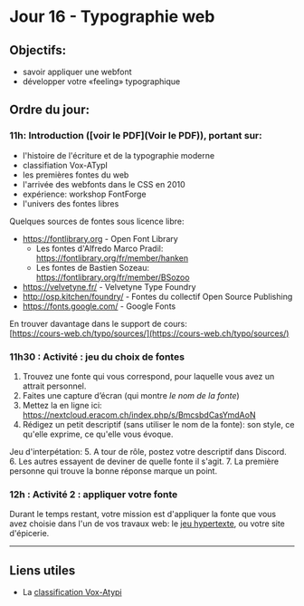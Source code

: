 # Jour 16 - Typographie web

## Objectifs:

- savoir appliquer une webfont
- développer votre «feeling» typographique

## Ordre du jour:

### 11h: Introduction ([voir le PDF](Voir le PDF)), portant sur: 

- l'histoire de l'écriture et de la typographie moderne
- classifiation Vox-ATypI
- les premières fontes du web
- l'arrivée des webfonts dans le CSS en 2010
- expérience: workshop FontForge
- l'univers des fontes libres

Quelques sources de fontes sous licence libre:

- https://fontlibrary.org - Open Font Library
  - Les fontes d'Alfredo Marco Pradil: https://fontlibrary.org/fr/member/hanken
  - Les fontes de Bastien Sozeau: https://fontlibrary.org/fr/member/BSozoo
- https://velvetyne.fr/ - Velvetyne Type Foundry
- http://osp.kitchen/foundry/ - Fontes du collectif Open Source Publishing
- https://fonts.google.com/ - Google Fonts

En trouver davantage dans le support de cours:  
[https://cours-web.ch/typo/sources/](https://cours-web.ch/typo/sources/)

### 11h30 : Activité : jeu du choix de fontes

1. Trouvez une fonte qui vous correspond, pour laquelle vous avez un attrait personnel.
2. Faites une capture d’écran (qui montre *le nom de la fonte*)
3. Mettez la en ligne ici: https://nextcloud.eracom.ch/index.php/s/BmcsbdCasYmdAoN
4. Rédigez un petit descriptif (sans utiliser le nom de la fonte): son style, ce qu'elle exprime, ce qu'elle vous évoque.

Jeu d'interpétation:
5. A tour de rôle, postez votre descriptif dans Discord.
6. Les autres essayent de deviner de quelle fonte il s'agit.
7. La première personne qui trouve la bonne réponse marque un point.

### 12h : Activité 2 : appliquer votre fonte

Durant le temps restant, votre mission est d'appliquer la fonte que vous avez choisie dans l'un de vos travaux web: le [jeu hypertexte](https://github.com/eracom-id491/Histoire-de-la-vie), ou votre site d'épicerie.

---

## Liens utiles

- La [classification Vox-Atypi](https://fr.wikipedia.org/wiki/Classification_Vox-Atypi)